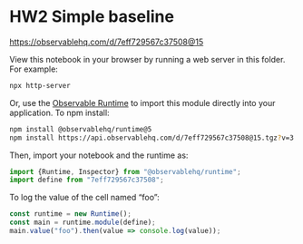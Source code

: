 # HW2 Simple baseline

https://observablehq.com/d/7eff729567c37508@15

View this notebook in your browser by running a web server in this folder. For
example:

~~~sh
npx http-server
~~~

Or, use the [Observable Runtime](https://github.com/observablehq/runtime) to
import this module directly into your application. To npm install:

~~~sh
npm install @observablehq/runtime@5
npm install https://api.observablehq.com/d/7eff729567c37508@15.tgz?v=3
~~~

Then, import your notebook and the runtime as:

~~~js
import {Runtime, Inspector} from "@observablehq/runtime";
import define from "7eff729567c37508";
~~~

To log the value of the cell named “foo”:

~~~js
const runtime = new Runtime();
const main = runtime.module(define);
main.value("foo").then(value => console.log(value));
~~~
